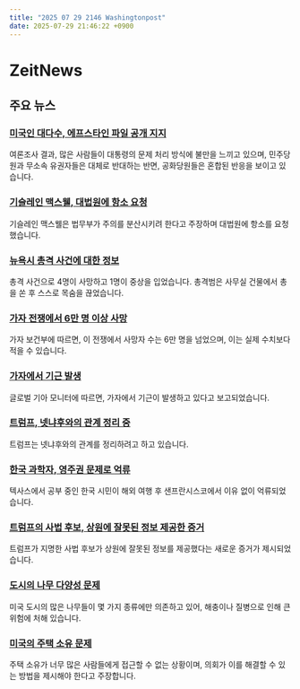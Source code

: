 ```yaml
---
title: "2025 07 29 2146 Washingtonpost"
date: 2025-07-29 21:46:22 +0900
---
```


# ZeitNews
## 주요 뉴스
### [미국인 대다수, 에프스타인 파일 공개 지지](https://www.washingtonpost.com/politics/interactive/2025/epstein-files-poll-trump-doj/)
 여론조사 결과, 많은 사람들이 대통령의 문제 처리 방식에 불만을 느끼고 있으며, 민주당원과 무소속 유권자들은 대체로 반대하는 반면, 공화당원들은 혼합된 반응을 보이고 있습니다.
### [기슬레인 맥스웰, 대법원에 항소 요청](https://www.washingtonpost.com/national-security/2025/07/28/epstein-ghislaine-maxwell-appeal-supreme-court/)
 기슬레인 맥스웰은 법무부가 주의를 분산시키려 한다고 주장하며 대법원에 항소를 요청했습니다.
### [뉴욕시 총격 사건에 대한 정보](https://www.washingtonpost.com/nation/2025/07/29/new-york-shane-tamura-nfl-manhattan-blackstone-shooting/)
 총격 사건으로 4명이 사망하고 1명이 중상을 입었습니다. 총격범은 사무실 건물에서 총을 쏜 후 스스로 목숨을 끊었습니다.
### [가자 전쟁에서 6만 명 이상 사망](https://www.washingtonpost.com/world/2025/07/29/gaza-death-toll-60000/)
 가자 보건부에 따르면, 이 전쟁에서 사망자 수는 6만 명을 넘었으며, 이는 실제 수치보다 적을 수 있습니다.
### [가자에서 기근 발생](https://www.washingtonpost.com/world/2025/07/29/gaza-famine-ipc-israel-palestinians/)
 글로벌 기아 모니터에 따르면, 가자에서 기근이 발생하고 있다고 보고되었습니다.
### [트럼프, 넷냐후와의 관계 정리 중](https://www.washingtonpost.com/politics/2025/07/29/trump-presidency-news-scotland-starmer/)
 트럼프는 넷냐후와의 관계를 정리하려고 하고 있습니다.
### [한국 과학자, 영주권 문제로 억류](https://www.washingtonpost.com/immigration/2025/07/29/korean-scientist-green-card-detained/)
 텍사스에서 공부 중인 한국 시민이 해외 여행 후 샌프란시스코에서 이유 없이 억류되었습니다.
### [트럼프의 사법 후보, 상원에 잘못된 정보 제공한 증거](https://www.washingtonpost.com/national-security/2025/07/28/emil-bove-nomination-judge-mislead/)
 트럼프가 지명한 사법 후보가 상원에 잘못된 정보를 제공했다는 새로운 증거가 제시되었습니다.
### [도시의 나무 다양성 문제](https://www.washingtonpost.com/climate-solutions/interactive/2025/city-tree-diversity-vulnerability-maps/)
 미국 도시의 많은 나무들이 몇 가지 종류에만 의존하고 있어, 해충이나 질병으로 인해 큰 위험에 처해 있습니다.
### [미국의 주택 소유 문제](https://www.washingtonpost.com/opinions/2025/07/29/congress-housing-bill-tax-credits/)
 주택 소유가 너무 많은 사람들에게 접근할 수 없는 상황이며, 의회가 이를 해결할 수 있는 방법을 제시해야 한다고 주장합니다.